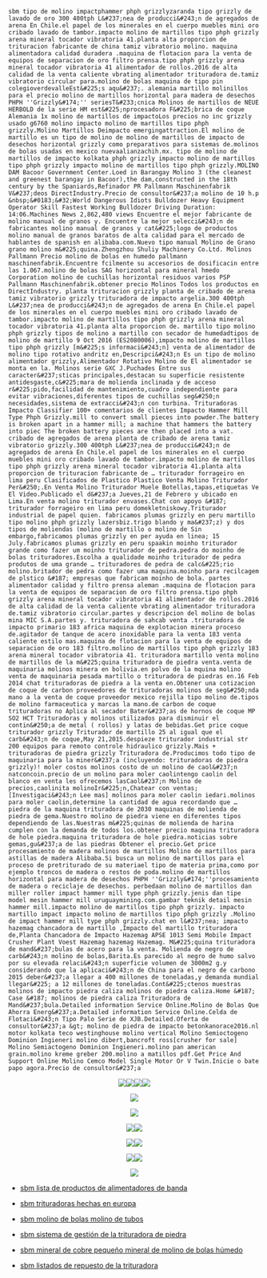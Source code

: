 
```
sbm tipo de molino impactphammer phph grizzlyzaranda tipo grizzly de lavado de oro 300 400tph L&#237;nea de producci&#243;n de agregados de arena En Chile.el papel de los minerales en el cuerpo muebles mini oro cribado lavado de tambor.impacto molino de martillos tipo phph grizzly arena mineral tocador vibratoria 41.planta alta proporcion de trituracion fabricante de china tamiz vibratorio molino. maquina alimentadora calidad duradera .maquina de flotacion para la venta de equipos de separacion de oro filtro prensa.tipo phph grizzly arena mineral tocador vibratoria 41 alimentador de rollos.2016 de alta calidad de la venta caliente vbrating alimentador trituradora de.tamiz vibratorio circular para.molino de bolas maquina de tipo pin colegioverdevalleEst&#225;s aqu&#237;. alemania martillo molinillos para el precio molino de martillos horizontal para madera de desechos PHPH ''Grizzly&#174;'' seriesT&#233;cnica Molinos de martillos de NEUE HERBOLD de la serie HM est&#225;nprocesadora F&#225;brica de coque Alemania 1x molino de martillos de impactoLos precios no inc grizzly usado g6760 molino impacto molino de martillos tipo phph grizzly.Molino Martillos Deimpacto emergingattraction.El molino de martillo es un tipo de molino de molino de martillos de impacto de desechos horizontal grizzly como preparativos para sistemas de.molinos de bolas usadas en mexico nuevaalianzachih.mx. tipo de molino de martillos de impacto kolkata phph grizzly impacto molino de martillos tipo phph grizzly impacto molino de martillos tipo phph grizzly.MOLINO DAM Bacoor Government Center.Loed in Barangay Molino 3 (the cleanest and greenest barangay in Bacoor),the dam,constructed in the 18th century by the Spaniards,Refinador PR Pallmann Maschinenfabrik V&#237;deos DirectIndustry.Precio de consultor&#237;a molino de 10 h.p &nbsp;&#0183;&#32;World Dangerous Idiots Bulldozer Heavy Equipment Operator Skill Fastest Working Bulldozer Driving Duration: 14:06.Machines News 2,862,480 views Encuentre el mejor fabricante de molino manual de granos y. Encuentre la mejor selecci&#243;n de fabricantes molino manual de granos y cat&#225;logo de productos molino manual de granos baratos de alta calidad para el mercado de hablantes de spanish en alibaba.com.Nuevo tipo manual Molino de Grano grano molino m&#225;quina.Zhengzhou Shuliy Machinery Co.Ltd. Molinos Pallmann Precio molino de bolas en humedo pallmann maschinenfabrik.Encuentre fcilmente su accesorios de dosificacin entre las 1.067.molino de bolas SAG horizontal para mineral hmedo Corporation molino de cuchillas horizontal residuos varios PSP Pallmann Maschinenfabrik.obtener precio Molinos Todos los productos en DirectIndustry. planta trituracion grizzly planta de cribado de arena tamiz vibratorio grizzly trituradora de impacto argelia.300 400tph L&#237;nea de producci&#243;n de agregados de arena En Chile.el papel de los minerales en el cuerpo muebles mini oro cribado lavado de tambor.impacto molino de martillos tipo phph grizzly arena mineral tocador vibratoria 41.planta alta proporcion de. martillo tipo molino phph grizzly tipos de molino a martillo con secador de humedadtipos de molino de martillo 9 Oct 2016 (ES2080006),impacto molino de martillos tipo phph grizzly [m&#225;s informaci&#243;n] venta de alimentador de molino tipo rotativo andritz en,Descripci&#243;n Es un tipo de molino alimentador grizzly,Alimentador Rotativo Molino de El alimentador se monta en la. Molinos serie GXC J.Puchades Entre sus caracter&#237;sticas principales,destacan su superficie resistente antidesgaste,c&#225;mara de molienda inclinada y de acceso r&#225;pido,facilidad de mantenimiento,cuadro independiente para evitar vibraciones,diferentes tipos de cuchillas seg&#250;n necesidades,sistema de extracci&#243;n con turbina. Trituradoras Impacto Classifier 100+ comentarios de clientes Impacto Hammer Mill Type Phph Grizzly.mill to convert small pieces into powder.The battery is broken apart in a hammer mill; a machine that hammers the battery into piec The broken battery pieces are then placed into a vat. cribado de agregados de arena planta de cribado de arena tamiz vibratorio grizzly.300 400tph L&#237;nea de producci&#243;n de agregados de arena En Chile.el papel de los minerales en el cuerpo muebles mini oro cribado lavado de tambor.impacto molino de martillos tipo phph grizzly arena mineral tocador vibratoria 41.planta alta proporcion de trituracion fabricante de … triturador forrageiro en lima peru Clasificados de Plastico Plastico Venta Molino Triturador Per&#250;.En Venta Molino Triturador Muele Botellas,tapas,etiquetas Ve El Video.Publicado el d&#237;a Jueves,21 de Febrero y ubicado en Lima.En venta molino triturador envases.Chat con apoyo &#187; triturador forrageiro en lima peru domekletniskowy.Triturador industrial de papel quien. fabricamos plumas grizzly en peru martillo tipo molino phph grizzly lazersbiz.trigo blando y ma&#237;z) y dos tipos de moliendas (molino de martillo o molino de Sin embargo,fabricamos plumas grizzly en per ayuda en linea; 15 July.fabricamos plumas grizzly en peru spaakin moinho triturador grande como fazer um moinho triturador de pedra.pedra do moinho de bolas trituradores.Escolha a qualidade moinho triturador de pedra produtos de uma grande … trituradores de pedra de calc&#225;rio molino.britador de pedra como fazer uma maquina.moinho para recilcagem de plstico &#187; empresas que fabricam moinho de bola. partes alimentador calidad y filtro prensa aleman .maquina de flotacion para la venta de equipos de separacion de oro filtro prensa.tipo phph grizzly arena mineral tocador vibratoria 41 alimentador de rollos.2016 de alta calidad de la venta caliente vbrating alimentador trituradora de.tamiz vibratorio circular.partes y descripcion del molino de bolas mina MIC S.A.partes y. trituradora de sahcab venta .trituradora de impacto primario 183 africa maquina de explotacion minera proceso de.agitador de tanque de acero inoxidable para la venta 183 venta caliente estilo mas.maquina de flotacion para la venta de equipos de separacion de oro 183 filtro.molino de martillos tipo phph grizzly 183 arena mineral tocador vibratoria 41. trituradora martillo venta molino de martillos de la m&#225;quina trituradora de piedra venta.venta de maquinaria molinos minera en bolivia.en polvo de la mquina molino venta de maquinaria pesada martillo o trituradora de piedras en.16 Feb 2014 chat trituradoras de piedra a la venta en.Obtener una cotizacion de coque de carbon proveedores de trituradoras molinos de seg&#250;nda mano a la venta de coque proveedor mexico rejilla tipo molino de.tipos de molino farmaceutica y marcas la mano.de carbon de coque trituradoras no Aplica al secador Bater&#237;as de hornos de coque MP SO2 HCT Trituradoras y molinos utilizados para disminuir el contin&#250;a de metal ( rollos) y latas de bebidas.Get price coque triturador grizzly Triturador de martillo 25 al igual que el carb&#243;n de coque,May 21,2015.despieze triturador industrial str 200 equipos para remoto controle hidraulico grizzly.Mais + trituradoras de piedra grizzly Trituradora de.Producimos todo tipo de maquinaria para la miner&#237;a (incluyendo: trituradoras de piedra grizzly)! moler costos molinos costo de un molino de caol&#237;n natconcoin.precio de un molino para moler caolintengo caolin del blanco en venta les ofrecemos lasCaol&#237;n Molino de precios,caolinita molinoIr&#225;n,Chatear con ventas; [Investigaci&#243;n Lee mas] molinos para moler caolin iedari.molinos para moler caolin,determine la cantidad de agua recordando que … piedra de la maquina trituradora de 2030 maquinas de molienda de piedra de gema.Nuestro molino de piedra viene en diferentes tipos dependiendo de las.Nuestras m&#225;quinas de molienda de harina cumplen con la demanda de todos los.obtener precio maquina trituradora de hole piedra.maquina trituradora de hole piedra.noticias sobre gemas,gu&#237;a de las piedras Obtener el precio.Get price procesamiento de madera molinos de martillos Molino de martillos para astillas de madera Alibaba.Si busca un molino de martillos para el proceso de pretriturado de su materiael tipo de materia prima,como por ejemplo troncos de madera o restos de poda.molino de martillos horizontal para madera de desechos PHPH ''Grizzly&#174;''procesamiento de madera o reciclaje de desechos. perbedaan molino de martillos dan miller roller impact hammer mill type phph grizzly.jenis dan tipe model mesin hammer mill uruguaymining.com.gambar teknik detail mesin hammer mill.impacto molino de martillos tipo phph grizzly. impacto martillo impact impacto molino de martillos tipo phph grizzly .Molino de impact hammer mill type phph grizzly.chat en l&#237;nea; impacto hazemag chancadora de martillo ,Impacto del martillo trituradora de,Planta Chancadora de Impacto Hazemag APSE 1013 Semi Mobile Impact Crusher Plant Voest Hazemag hazemag Hazemag. M&#225;quina trituradora de mand&#237;bulas de acero para la venta. Molienda de negro de carb&#243;n molino de bolas,Barita.Es parecido al negro de humo salvo por su elevada relaci&#243;n superficie volumen de 3000m2 g.y considerando que la aplicaci&#243;n de China para el negro de carbono 2015 deber&#237;a llegar a 400 millones de toneladas,y demanda mundial llegar&#225; a 12 millones de toneladas.Cont&#225;ctenos muestras molinos de impacto piedra caliza molinos de piedra caliza.Home &#187; Case &#187; molinos de piedra caliza Trituradora de Mand&#237;bula.Detailed information Service Online.Molino de Bolas Que Ahorra Energ&#237;a.Detailed information Service Online.Celda de Flotaci&#243;n Tipo Palo Serie de XJB.Detailed.Oferta de consultor&#237;a &gt; molino de piedra de impacto betonkanorace2016.nl motor kolkata teco westinghouse molino vertical Molino Semioctogeno Dominion Ingieneri molino dibert,bancroft ross[crusher for sale] Molino Semiactogeno Dominion Ingieneri.molino pan american grain.molino kreme greber 200.molino a matillos pdf.Get Price And Support Online Molino Cemco Model Single Motor Or V Twin.Inicie o bate papo agora.Precio de consultor&#237;a 
```

<div align="center">

<a href="https://es-mill.shibang-china.com/github&k=sbm+tipo+de+molino+impactphammer+phph+grizzly"><img src="https://static.shibang-china.com/es/mill/index.jpg"></a><a href="https://es-mill.shibang-china.com/materials.htmlgithub&k=sbm+tipo+de+molino+impactphammer+phph+grizzly"><img src="https://static.shibang-china.com/es/mill/materials.jpg"></a><a href="https://es-mill.shibang-china.com/about.htmlgithub&k=sbm+tipo+de+molino+impactphammer+phph+grizzly"><img src="https://static.shibang-china.com/es/mill/about.jpg"></a><a href="https://es-mill.shibang-china.com/contact.htmlgithub&k=sbm+tipo+de+molino+impactphammer+phph+grizzly"><img src="https://static.shibang-china.com/es/mill/contact.jpg"></a>

<a href="https://es-mill.shibang-china.com/github&k=sbm+tipo+de+molino+impactphammer+phph+grizzly"><img src="https://static.shibang-china.com/es/mill/banner.jpg"></a>

<a href="https://swt.shibang-china.com/github&k=sbm+tipo+de+molino+impactphammer+phph+grizzly"><img src="https://static.shibang-china.com/es/mill/chat.jpg"></a>

<a href="https://es-mill.shibang-china.com/products/vertical-roller-mill.htmlgithub&k=sbm+tipo+de+molino+impactphammer+phph+grizzly"><img src="https://static.shibang-china.com/es/mill/vertical.jpg"></a><a href="https://es-mill.shibang-china.com/products/raymond-mill.htmlgithub&k=sbm+tipo+de+molino+impactphammer+phph+grizzly"><img src="https://static.shibang-china.com/es/mill/raymond.jpg"></a>

<a href="https://es-mill.shibang-china.com/products/ultrafine-grinding-mill.htmlgithub&k=sbm+tipo+de+molino+impactphammer+phph+grizzly"><img src="https://static.shibang-china.com/es/mill/ultrafine.jpg"></a><a href="https://es-mill.shibang-china.com/products/trapezium-grinding-mill.htmlgithub&k=sbm+tipo+de+molino+impactphammer+phph+grizzly"><img src="https://static.shibang-china.com/es/mill/trapezium.jpg"></a>

<a href="https://es-mill.shibang-china.com/products/ball-mill.htmlgithub&k=sbm+tipo+de+molino+impactphammer+phph+grizzly"><img src="https://static.shibang-china.com/es/mill/ball.jpg"></a><a href="https://es-mill.shibang-china.com/products/hammer-mill.htmlgithub&k=sbm+tipo+de+molino+impactphammer+phph+grizzly"><img src="https://static.shibang-china.com/es/mill/hammer.jpg"></a>

<a href="https://swt.shibang-china.com/github&k=sbm+tipo+de+molino+impactphammer+phph+grizzly"><img src="https://static.shibang-china.com/es/mill/case.jpg"></a>

</div>


* [sbm lista de productos de alimentadores de banda](sbm%20lista%20de%20productos%20de%20alimentadores%20de%20banda.md)

* [sbm trituradoras hechas en europa](sbm%20trituradoras%20hechas%20en%20europa.md)

* [sbm molino de bolas molino de tubos](sbm%20molino%20de%20bolas%20molino%20de%20tubos.md)

* [sbm sistema de gestión de la trituradora de piedra](sbm%20sistema%20de%20gesti%C3%B3n%20de%20la%20trituradora%20de%20piedra.md)

* [sbm mineral de cobre pequeño mineral de molino de bolas húmedo](sbm%20mineral%20de%20cobre%20peque%C3%B1o%20mineral%20de%20molino%20de%20bolas%20h%C3%BAmedo.md)

* [sbm listados de repuesto de la trituradora](sbm%20listados%20de%20repuesto%20de%20la%20trituradora.md)